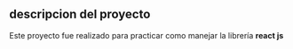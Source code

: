 ## descripcion del proyecto

Este proyecto fue realizado para practicar como manejar la librería **react js**
